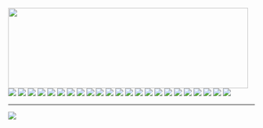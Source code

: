<p>
  <img align="left" width="490" height="165" src="https://github-readme-stats.vercel.app/api?username=Mathiew82&show_icons=true&hide_border=false&line_height=20&title_color=e93b73&icon_color=6c7e8d&show_owner=true"/>
  <p>
    <img src="https://img.shields.io/badge/-HTML-e3ecf2?style=flat-square&logo=HTML5&logoColor=3c536c"/>
    <img src="https://img.shields.io/badge/-CSS-e3ecf2?style=flat-square&logo=CSS3&logoColor=3c536c"/>
    <img src="https://img.shields.io/badge/-SASS-e3ecf2?style=flat-square&logo=SASS&logoColor=3c536c"/>
    <img src="https://img.shields.io/badge/-JavaScript-e3ecf2?style=flat-square&logo=javascript&logoColor=3c536c"/>
    <img src="https://img.shields.io/badge/-TypeScript-e3ecf2?style=flat-square&logo=typescript&logoColor=3c536c"/>
    <img src="https://img.shields.io/badge/-ESLint-e3ecf2?style=flat-square&logo=ESLint&logoColor=3c536c"/>
    <img src="https://img.shields.io/badge/-Vue.js-e3ecf2?style=flat-square&logo=Vue.js&logoColor=3c536c"/>
    <img src="https://img.shields.io/badge/-Nuxt.js-e3ecf2?style=flat-square&logo=Nuxt.js&logoColor=3c536c"/>
    <img src="https://img.shields.io/badge/-React-e3ecf2?style=flat-square&logo=React&logoColor=3c536c"/>
    <img src="https://img.shields.io/badge/-Redux-e3ecf2?style=flat-square&logo=Redux&logoColor=3c536c"/>
    <img src="https://img.shields.io/badge/-VSC-e3ecf2?style=flat-square&logo=Visual%20Studio%20Code&logoColor=3c536c"/>
    <img src="https://img.shields.io/badge/-VIM-e3ecf2?style=flat-square&logo=VIM&logoColor=3c536c"/>
    <img src="https://img.shields.io/badge/-neoVIM-e3ecf2?style=flat-square&logo=neoVIM&logoColor=3c536c"/>
    <img src="https://img.shields.io/badge/-Github-e3ecf2?style=flat-square&logo=GitHub&logoColor=3c536c"/>
    <img src="https://img.shields.io/badge/-Git-e3ecf2?style=flat-square&logo=Git&logoColor=3c536c"/>
    <img src="https://img.shields.io/badge/-Trello-e3ecf2?style=flat-square&logo=Trello&logoColor=3c536c"/>
    <img src="https://img.shields.io/badge/-Jira-e3ecf2?style=flat-square&logo=Jira&logoColor=3c536c"/>
    <img src="https://img.shields.io/badge/-Slack-e3ecf2?style=flat-square&logo=Slack&logoColor=3c536c"/>
    <img src="https://img.shields.io/badge/-php-e3ecf2?style=flat-square&logo=php&logoColor=3c536c"/>
    <img src="https://img.shields.io/badge/-MySQL-e3ecf2?style=flat-square&logo=MySQL&logoColor=3c536c"/>
    <img src="https://img.shields.io/badge/-MongoDB-e3ecf2?style=flat-square&logo=MongoDB&logoColor=3c536c"/>
    <img src="https://img.shields.io/badge/-Vite-e3ecf2?style=flat-square&logo=Vite&logoColor=3c536c"/>
    <img src="https://img.shields.io/badge/-GraphQL-e3ecf2?style=flat-square&logo=GraphQL&logoColor=3c536c"/>
  </p>
</p>

----

<p>
  <img src="http://views.whatilearened.today/views/github/Mathiew82/views.svg"/>
</p>
